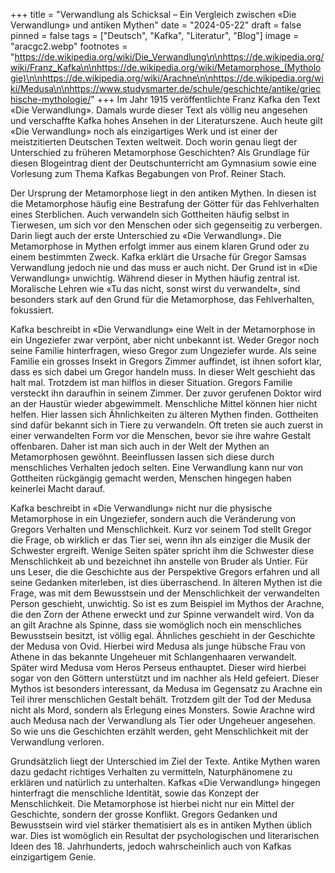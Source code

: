 +++
title = "Verwandlung als Schicksal – Ein Vergleich zwischen «Die Verwandlung» und antiken Mythen"
date = "2024-05-22"
draft = false
pinned = false
tags = ["Deutsch", "Kafka", "Literatur", "Blog"]
image = "aracgc2.webp"
footnotes = "https://de.wikipedia.org/wiki/Die_Verwandlung\n\nhttps://de.wikipedia.org/wiki/Franz_Kafka\n\nhttps://de.wikipedia.org/wiki/Metamorphose_(Mythologie)\n\nhttps://de.wikipedia.org/wiki/Arachne\n\nhttps://de.wikipedia.org/wiki/Medusa\n\nhttps://www.studysmarter.de/schule/geschichte/antike/griechische-mythologie/"
+++
Im Jahr 1915 veröffentlichte Franz Kafka den Text «Die Verwandlung». Damals wurde dieser Text als völlig neu angesehen und verschaffte Kafka hohes Ansehen in der Literaturszene. Auch heute gilt «Die Verwandlung» noch als einzigartiges Werk und ist einer der meistzitierten Deutschen Texten weltweit. Doch worin genau liegt der Unterschied zu früheren Metamorphose Geschichten? Als Grundlage für diesen Blogeintrag dient der Deutschunterricht am Gymnasium sowie eine Vorlesung zum Thema Kafkas Begabungen von Prof. Reiner Stach.


Der Ursprung der Metamorphose liegt in den antiken Mythen. In diesen ist die Metamorphose häufig eine Bestrafung der Götter für das Fehlverhalten eines Sterblichen. Auch verwandeln sich Gottheiten häufig selbst in Tierwesen, um sich vor den Menschen oder sich gegenseitig zu verbergen. Darin liegt auch der erste Unterschied zu «Die Verwandlung». Die Metamorphose in Mythen erfolgt immer aus einem klaren Grund oder zu einem bestimmten Zweck. Kafka erklärt die Ursache für Gregor Samsas Verwandlung jedoch nie und das muss er auch nicht. Der Grund ist in «Die Verwandlung» unwichtig. Während dieser in Mythen häufig zentral ist. Moralische Lehren wie «Tu das nicht, sonst wirst du verwandelt», sind besonders stark auf den Grund für die Metamorphose, das Fehlverhalten, fokussiert. 

Kafka beschreibt in «Die Verwandlung» eine Welt in der Metamorphose in ein Ungeziefer zwar verpönt, aber nicht unbekannt ist. Weder Gregor noch seine Familie hinterfragen, wieso Gregor zum Ungeziefer wurde. Als seine Familie ein grosses Insekt in Gregors Zimmer auffindet, ist ihnen sofort klar, dass es sich dabei um Gregor handeln muss. In dieser Welt geschieht das halt mal. Trotzdem ist man hilflos in dieser Situation. Gregors Familie versteckt ihn daraufhin in seinem Zimmer. Der zuvor gerufenen Doktor wird an der Haustür wieder abgewimmelt. Menschliche Mittel können hier nicht helfen. Hier lassen sich Ähnlichkeiten zu älteren Mythen finden. Gottheiten sind dafür bekannt sich in Tiere zu verwandeln. Oft treten sie auch zuerst in einer verwandelten Form vor die Menschen, bevor sie ihre wahre Gestalt offenbaren. Daher ist man sich auch in der Welt der Mythen an Metamorphosen gewöhnt. Beeinflussen lassen sich diese durch menschliches Verhalten jedoch selten. Eine Verwandlung kann nur von Gottheiten rückgängig gemacht werden, Menschen hingegen haben keinerlei Macht darauf.

Kafka beschreibt in «Die Verwandlung» nicht nur die physische Metamorphose in ein Ungeziefer, sondern auch die Veränderung von Gregors Verhalten und Menschlichkeit. Kurz vor seinem Tod stellt Gregor die Frage, ob wirklich er das Tier sei, wenn ihn als einziger die Musik der Schwester ergreift. Wenige Seiten später spricht ihm die Schwester diese Menschlichkeit ab und bezeichnet ihn anstelle von Bruder als Untier. Für uns Leser, die die Geschichte aus der Perspektive Gregors erfahren und all seine Gedanken miterleben, ist dies überraschend. In älteren Mythen ist die Frage, was mit dem Bewusstsein und der Menschlichkeit der verwandelten Person geschieht, unwichtig. So ist es zum Beispiel im Mythos der Arachne, die den Zorn der Athene erweckt und zur Spinne verwandelt wird. Von da an gilt Arachne als Spinne, dass sie womöglich noch ein menschliches Bewusstsein besitzt, ist völlig egal. Ähnliches geschieht in der Geschichte der Medusa von Ovid. Hierbei wird Medusa als junge hübsche Frau von Athene in das bekannte Ungeheuer mit Schlangenhaaren verwandelt. Später wird Medusa vom Heros Perseus enthauptet. Dieser wird hierbei sogar von den Göttern unterstützt und im nachher als Held gefeiert. Dieser Mythos ist besonders interessant, da Medusa im Gegensatz zu Arachne ein Teil ihrer menschlichen Gestalt behält. Trotzdem gilt der Tod der Medusa nicht als Mord, sondern als Erlegung eines Monsters. Sowie Arachne wird auch Medusa nach der Verwandlung als Tier oder Ungeheuer angesehen. So wie uns die Geschichten erzählt werden, geht Menschlichkeit mit der Verwandlung verloren.


Grundsätzlich liegt der Unterschied im Ziel der Texte. Antike Mythen waren dazu gedacht richtiges Verhalten zu vermitteln, Naturphänomene zu erklären und natürlich zu unterhalten. Kafkas «Die Verwandlung» hingegen hinterfragt die menschliche Identität, sowie das Konzept der Menschlichkeit. Die Metamorphose ist hierbei nicht nur ein Mittel der Geschichte, sondern der grosse Konflikt. Gregors Gedanken und Bewusstsein wird viel stärker thematisiert als es in antiken Mythen üblich war. Dies ist womöglich ein Resultat der psychologischen und literarischen Ideen des 18. Jahrhunderts, jedoch wahrscheinlich auch von Kafkas einzigartigem Genie.
